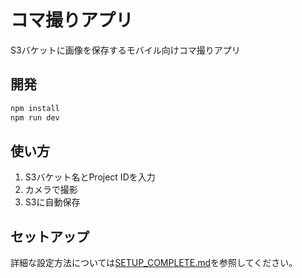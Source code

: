 # コマ撮りアプリ

S3バケットに画像を保存するモバイル向けコマ撮りアプリ

## 開発

```bash
npm install
npm run dev
```

## 使い方

1. S3バケット名とProject IDを入力
2. カメラで撮影
3. S3に自動保存

## セットアップ

詳細な設定方法については[SETUP_COMPLETE.md](SETUP_COMPLETE.md)を参照してください。

```

```
